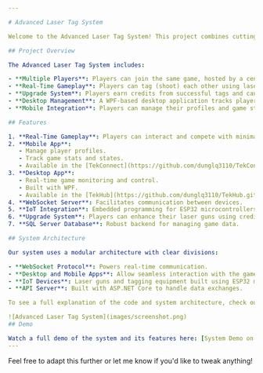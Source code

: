 ```yaml
---

# Advanced Laser Tag System

Welcome to the Advanced Laser Tag System! This project combines cutting-edge technologies to create an interactive laser tag game with real-time features. Our system is designed for entertainment, leveraging mobile and desktop applications, WebSocket communication, IoT integration, and more.

## Project Overview

The Advanced Laser Tag System includes:

- **Multiple Players**: Players can join the same game, hosted by a centralized machine.
- **Real-Time Gameplay**: Players can tag (shoot) each other using laser guns and receive instant feedback.
- **Upgrade System**: Players earn credits from successful tags and can purchase upgrades for their equipment.
- **Desktop Management**: A WPF-based desktop application tracks player data in real-time.
- **Mobile Integration**: Players can manage their profiles and game states via a React Native mobile app.

## Features

1. **Real-Time Gameplay**: Players can interact and compete with minimal latency.
2. **Mobile App**: 
   - Manage player profiles.
   - Track game stats and states.
   - Available in the [TekConnect](https://github.com/dunglq3110/TekConnect.git) repository.
3. **Desktop App**:
   - Real-time game monitoring and control.
   - Built with WPF.
   - Available in the [TekHub](https://github.com/dunglq3110/TekHub.git) repository.
4. **WebSocket Server**: Facilitates communication between devices.
5. **IoT Integration**: Embedded programming for ESP32 microcontrollers to handle laser tag guns.
6. **Upgrade System**: Players can enhance their laser guns using credits earned during gameplay.
7. **SQL Server Database**: Robust backend for managing game data.

## System Architecture

Our system uses a modular architecture with clear divisions:

- **WebSocket Protocol**: Powers real-time communication.
- **Desktop and Mobile Apps**: Allow seamless interaction with the game environment.
- **IoT Devices**: Laser guns and tagging equipment built using ESP32 microcontrollers.
- **API Server**: Built with ASP.NET Core to handle data exchanges.

To see a full explanation of the code and system architecture, check out this [YouTube video](https://youtu.be/HZiLD_5nmoo).

![Advanced Laser Tag System](images/screenshot.png)
## Demo

Watch a full demo of the system and its features here: [System Demo on YouTube](https://youtu.be/ieiwZ6Z7xVg)
---
```


Feel free to adapt this further or let me know if you'd like to tweak anything!
